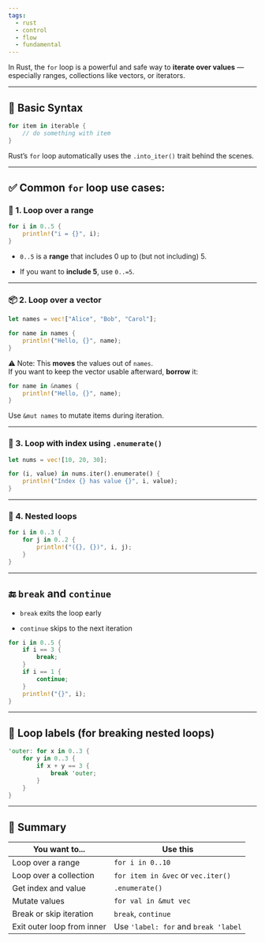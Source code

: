```yaml
---
tags:
  - rust
  - control
  - flow
  - fundamental
---
```


In Rust, the `for` loop is a powerful and safe way to **iterate over values** — especially ranges, collections like vectors, or iterators.

---

## 🔁 Basic Syntax

```rust
for item in iterable {
    // do something with item
}
```

Rust’s `for` loop automatically uses the `.into_iter()` trait behind the scenes.

---

## ✅ Common `for` loop use cases:

### 🔢 1. Loop over a range

```rust
for i in 0..5 {
    println!("i = {}", i);
}
```

- `0..5` is a **range** that includes 0 up to (but not including) 5.
    
- If you want to **include 5**, use `0..=5`.
    

---

### 📦 2. Loop over a vector

```rust
let names = vec!["Alice", "Bob", "Carol"];

for name in names {
    println!("Hello, {}", name);
}
```

⚠️ Note: This **moves** the values out of `names`.  
If you want to keep the vector usable afterward, **borrow** it:

```rust
for name in &names {
    println!("Hello, {}", name);
}
```

Use `&mut names` to mutate items during iteration.

---

### 🧮 3. Loop with index using `.enumerate()`

```rust
let nums = vec![10, 20, 30];

for (i, value) in nums.iter().enumerate() {
    println!("Index {} has value {}", i, value);
}
```

---

### 🔄 4. Nested loops

```rust
for i in 0..3 {
    for j in 0..2 {
        println!("({}, {})", i, j);
    }
}
```

---

## 🔚 `break` and `continue`

- `break` exits the loop early
    
- `continue` skips to the next iteration
    

```rust
for i in 0..5 {
    if i == 3 {
        break;
    }
    if i == 1 {
        continue;
    }
    println!("{}", i);
}
```

---

## 🎯 Loop labels (for breaking nested loops)

```rust
'outer: for x in 0..3 {
    for y in 0..3 {
        if x + y == 3 {
            break 'outer;
        }
    }
}
```

---

## 🧠 Summary

|You want to...|Use this|
|---|---|
|Loop over a range|`for i in 0..10`|
|Loop over a collection|`for item in &vec` or `vec.iter()`|
|Get index and value|`.enumerate()`|
|Mutate values|`for val in &mut vec`|
|Break or skip iteration|`break`, `continue`|
|Exit outer loop from inner|Use `'label: for` and `break 'label`|
